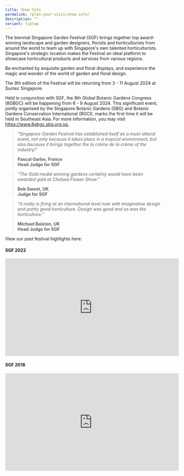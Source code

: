 ```yaml
---
title: Show Info
permalink: /plan-your-visit/show-info/
description: ""
variant: tiptap
---
```

<p>The biennial Singapore Garden Festival (SGF) brings together top award-winning
landscape and garden designers, florists and horticulturists from around
the world to team up with Singapore's own talented horticulturists. Singapore's
strategic location makes the Festival an ideal platform to showcase horticultural
products and services from various regions.</p>
<p>Be enchanted by exquisite garden and floral displays, and experience the
magic and wonder of the world of garden and floral design.</p>
<p>The 9th edition of the Festival will be returning from 3 - 11 August 2024
at Suntec Singapore.</p>
<p>Held in conjunction with SGF, the&nbsp;8th Global Botanic Gardens Congress
(8GBGC) will be happening from 6 - 9 August 2024. This significant event,
jointly organised by the Singapore Botanic Gardens (SBG) and Botanic Gardens
Conservation International (BGCI), marks the first time it will be held
in Southeast Asia. For more information, you may visit <a href="https://www.8gbgc.sbg.org.sg" rel="noopener noreferrer nofollow" target="_blank">https://www.8gbgc.sbg.org.sg.</a>
</p>
<blockquote>
<p><em>“Singapore Garden Festival has established itself as a must-attend event, not only because it takes place in a tropical environment, but also because it brings together the la crème de la crème of the industry!”</em>
</p>
<p></p>
<p><strong>Pascal Garbe, France</strong>
<br><strong>Head Judge for SGF</strong>
</p>
</blockquote>
<p></p>
<blockquote>
<p><em>“The Gold medal winning gardens certainly would have been awarded gold at Chelsea Flower Show.”</em>
</p>
<p></p>
<p><strong>Bob Sweet, UK</strong>
<br><strong>Judge for SGF</strong>
</p>
</blockquote>
<p></p>
<blockquote>
<p><em>“It really is firing at an international level now with imaginative design and pretty good horticulture. Design was good and so was the horticulture.”</em>
</p>
<p></p>
<p><strong>Michael Balston, UK</strong>
<br><strong>Head Judge for SGF</strong>
</p>
</blockquote>
<p></p>
<p></p>
<p>View our past festival highlights here:</p>
<h4>SGF 2022</h4>
<div class="iframe-wrapper">
<iframe height="315" width="560" allowfullscreen="true" frameborder="0" src="https://www.youtube.com/embed/d-Xe30pVldI?si=AQ-k331VuggtUUyw"></iframe>
</div>
<h4>SGF 2018</h4>
<div class="iframe-wrapper">
<iframe height="315" width="560" allowfullscreen="true" frameborder="0" src="https://www.youtube.com/embed/crvZcIW9488?si=4hhGKjhV7WzP1Z4m"></iframe>
</div>
<p></p>